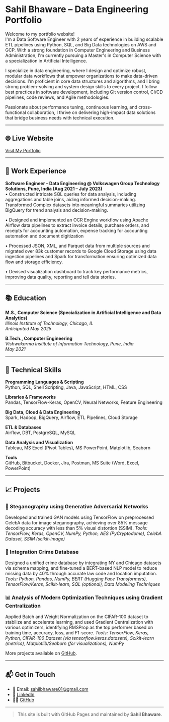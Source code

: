 # Sahil Bhaware – Data Engineering  Portfolio

Welcome to my portfolio website!  
I'm a Data Software Engineer with 2 years of experience in building scalable ETL pipelines using Python, SQL, and Big Data technologies on AWS and GCP. With a strong foundation in Computer Engineering and Business Administration, I'm currently pursuing a Master's in Computer Science with a specialization in Artificial Intelligence.

I specialize in data engineering, where I design and optimize robust, modular data workflows that empower organizations to make data-driven decisions. I’m proficient in core data structures and algorithms, and I bring strong problem-solving and system design skills to every project. I follow best practices in software development, including Git version control, CI/CD pipelines, code reviews, and Agile methodologies.

Passionate about performance tuning, continuous learning, and cross-functional collaboration, I thrive on delivering high-impact data solutions that bridge business needs with technical execution.

---

## 🌐 Live Website
[Visit My Portfolio](https://github.com/SahilBhaware01) 

---

## 💼 Work Experience

**Software Engineer – Data Engineering @ Volkswagen Group Technology Solutions, Pune, India  (Aug 2021 – July 2023)**  
• Constructed intricate SQL queries for data analysis, including aggregations and table joins, aiding informed decision-making.
Transformed Complex datasets into meaningful summaries utilizing BigQuery for trend analysis and decision-making.

• Designed and implemented an OCR Engine workflow using Apache Airflow data pipelines to extract invoice details, purchase
orders, and receipts for accounting automation, expense tracking for accounting automation and document digitization

• Processed JSON, XML, and Parquet data from multiple sources and migrated over 83k customer records to Google Cloud
Storage using data ingestion pipelines and Spark for transformation ensuring optimized data flow and storage efficiency.

• Devised visualization dashboard to track key performance metrics, improving data quality, reporting and tell data stories.

---

## 📚 Education

**M.S., Computer Science (Specialization in Artificial Intelligence and Data Analytics)**  
*Illinois Institute of Technology, Chicago, IL*  
*Anticipated May 2025*

**B.Tech., Computer Engineering**  
*Vishwakarma Institute of Information Technology, Pune, India*  
*May 2021*


---

## 🧠 Technical Skills

**Programming Languages & Scripting**  
Python, SQL, Shell Scripting, Java, JavaScript, HTML, CSS

**Libraries & Frameworks**  
Pandas, TensorFlow-Keras, OpenCV, Neural Networks, Feature Engineering

**Big Data, Cloud & Data Engineering**  
Spark, Hadoop, BigQuery, Airflow, ETL Pipelines, Cloud Storage

**ETL & Databases**  
Airflow, DBT, PostgreSQL, MySQL

**Data Analysis and Visualization**  
Tableau, MS Excel (Pivot Tables), MS PowerPoint, Matplotlib, Seaborn

**Tools**  
GitHub, Bitbucket, Docker, Jira, Postman, MS Suite (Word, Excel, PowerPoint)

---

## 📈 Projects

### 🔐 Steganography using Generative Adversarial Networks 
Developed and trained GAN models using TensorFlow on preprocessed CelebA data for image steganography, achieving over 85% message decoding accuracy with less than 5% visual distortion (SSIM).
*Tools: TensorFlow, Keras, OpenCV, NumPy, Python, AES (PyCryptodome), CelebA Dataset, SSIM (scikit-image)*

### 🧹 Integration Crime Database 
Designed a unified crime database by integrating NY and Chicago datasets via schema mapping, and fine-tuned a BERT-based NLP model to reduce missing data by 40% through accurate law code and location imputation. 
*Tools: Python, Pandas, NumPy, BERT (Hugging Face Transformers), TensorFlow/Keras, Scikit-learn, SQL (optional), Data Modeling Techniques*

### 📊 Analysis of Modern Optimization Techniques using Gradient Centralization 
Applied Batch and Weight Normalization on the CIFAR-100 dataset to stabilize and accelerate learning, and used Gradient Centralization with various optimizers, identifying RMSProp as the top performer based on training time, accuracy, loss, and F1-score.
*Tools: TensorFlow, Keras, Python, CIFAR-100 Dataset (via tensorflow.keras.datasets), Scikit-learn (metrics), Matplotlib/Seaborn (for visualizations), NumPy*

More projects available on [GitHub](https://github.com/SahilBhaware01).

---

## 📬 Get in Touch

- 📧 Email: sahilbhaware01@gmail.com  
- 💼 [LinkedIn](https://linkedin.com/in/sahilbhaware)  
- 🧑‍💻 [GitHub](https://github.com/SahilBhaware01)

---

> This site is built with GitHub Pages and maintained by **Sahil Bhaware**.
